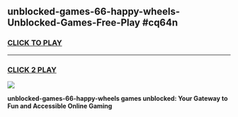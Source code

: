 
## unblocked-games-66-happy-wheels-Unblocked-Games-Free-Play #cq64n
<h3>
<a href="https://us.freeplayer.one?title=unblocked-games-66-happy-wheels&ref=9M">CLICK TO PLAY</a></h3>
<hr>

<h3>
<a href="https://us.freeplayer.one?title=unblocked-games-66-happy-wheels&ref=9M">CLICK 2 PLAY</a>
  
</h3>

<a href="https://us.freeplayer.one?title=unblocked-games-66-happy-wheels&ref=9M"><img src="https://clearcache.store/games.png"></a>


**unblocked-games-66-happy-wheels games unblocked: Your Gateway to Fun and Accessible Online Gaming**
